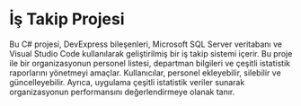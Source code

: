 # İş Takip Projesi
Bu C# projesi, DevExpress bileşenleri, Microsoft SQL Server veritabanı ve Visual Studio Code kullanılarak geliştirilmiş bir iş takip sistemi içerir.
Bu proje ile bir organizasyonun personel listesi, departman bilgileri ve çeşitli istatistik raporlarını yönetmeyi amaçlar. 
Kullanıcılar, personel ekleyebilir, silebilir ve güncelleyebilir.
Ayrıca, uygulama çeşitli istatistik veriler sunarak organizasyonun performansını değerlendirmeye olanak tanır.



